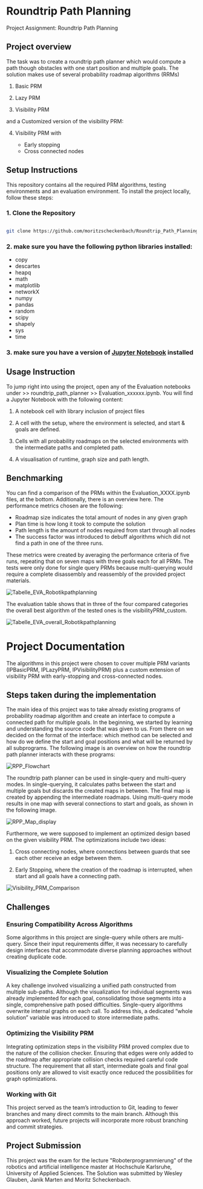 # Roundtrip Path Planning

Project Assignment: Roundtrip Path Planning

## Project overview

The task was to create a roundtrip path planner which would compute a path though obstacles with one start position and multiple goals. The solution makes use of several probability roadmap algorithms (RRMs)

1. Basic PRM

2. Lazy PRM

3. Visibility PRM

and a Customized version of the visibility PRM:

4. Visibility PRM with

    - Early stopping
    - Cross connected nodes

## Setup Instructions

This repository contains all the required PRM algorithms, testing environments and an evaluation environment. To install the project locally, follow these steps:

### 1. Clone the Repository

   ```sh

   git clone https://github.com/moritzscheckenbach/Roundtrip_Path_Planning 

   ```

### 2. make sure you have the following python libraries installed:

- copy
- descartes
- heapq
- math
- matplotlib
- networkX
- numpy
- pandas
- random
- scipy
- shapely
- sys
- time

### 3. make sure you have a version of [Jupyter Notebook](https://jupyter.org/) installed

## Usage Instruction

To jump right into using the project, open any of the Evaluation notebooks under >> roundtrip_path_planner >> Evaluation_xxxxxx.ipynb. You will find a Jupyter Notebook with the following content:

1. A notebook cell with library inclusion of project files

2. A cell with the setup, where the environment is selected, and start & goals are defined.

3. Cells with all probability roadmaps on the selected environments with the intermediate paths and completed path.

4. A visualisation of runtime, graph size and path length.

## Benchmarking

You can find a comparison of the PRMs within the Evaluation_XXXX.ipynb files, at the bottom.
Additionally, there is an overview here.
The performance metrics chosen are the following:

- Roadmap size indicates the total amount of nodes in any given graph
- Plan time is how long it took to compute the solution
- Path length is the amount of nodes required from start through all nodes
- The success factor was introduced to debuff algorithms which did not find a path in one of the three runs.

These metrics were created by averaging the performance criteria of five runs, repeating that on seven maps with three goals each for all PRMs. The tests were only done for single query PRMs because multi-querying would require a complete disassembly and reassembly of the provided project materials.

![Tabelle_EVA_Robotikpathplanning](roundtrip_path_planner/Images/Tabelle_EVA_Robotikpathplanning.png)

The evaluation table shows that in three of the four compared categories the overall best algorithm of the tested ones is the visibilityPRM_custom.

![Tabelle_EVA_overall_Robotikpathplanning](roundtrip_path_planner/Images/Tabelle_EVA_overall_Robotikpathplanning.png)

# Project Documentation

The algorithms in this project were chosen to cover multiple PRM variants (IPBasicPRM, IPLazyPRM, IPVisibilityPRM) plus a custom extension of visibility PRM with early-stopping and cross-connected nodes.

## Steps taken during the implementation

The main idea of this project was to take already existing programs of probability roadmap algorithm and create an interface to compute a connected path for multiple goals. In the beginning, we started by learning and understanding the source code that was given to us. From there on we decided on the format of the interface: which method can be selected and how do we define the start and goal positions and what will be returned by all subprograms. The following image is an overview on how the roundtrip path planner interacts with these programs:

![RPP_Flowchart](roundtrip_path_planner/Images/RPP_Flowchart.png)

The roundtrip path planner can be used in single-query and multi-query modes. In single-querying, it calculates paths between the start and multiple goals but discards the created maps in between. The final map is created by appending the intermediate roadmaps. Using multi-query mode results in one map with several connections to start and goals, as shown in the following image.

![RPP_Map_display](roundtrip_path_planner/Images/RPP_Map_display.png)

Furthermore, we were supposed to implement an optimized design based on the given visibility PRM. The optimizations include two ideas:

1. Cross connecting nodes, where connections between guards that see each other receive an edge between them.

2. Early Stopping, where the creation of the roadmap is interrupted, when start and all goals have a connecting path.

![Visibility_PRM_Comparison](roundtrip_path_planner/Images/Visibility_PRM_Comparison.png)

## Challenges

### Ensuring Compatibility Across Algorithms

Some algorithms in this project are single-query while others are multi-query. Since their input requirements differ, it was necessary to carefully design interfaces that accommodate diverse planning approaches without creating duplicate code.

### Visualizing the Complete Solution

A key challenge involved visualizing a unified path constructed from multiple sub-paths. Although the visualization for individual segments was already implemented for each goal, consolidating those segments into a single, comprehensive path posed difficulties. Single-query algorithms overwrite internal graphs on each call. To address this, a dedicated “whole solution” variable was introduced to store intermediate paths.

### Optimizing the Visibility PRM

Integrating optimization steps in the visibility PRM proved complex due to the nature of the collision checker. Ensuring that edges were only added to the roadmap after appropriate collision checks required careful code structure. The requirement that all start, intermediate goals and final goal positions only are allowed to visit exactly once reduced the possibilities for graph optimizations.

### Working with Git

This project served as the team’s introduction to Git, leading to fewer branches and many direct commits to the main branch. Although this approach worked, future projects will incorporate more robust branching and commit strategies.

## Project Submission

This project was the exam for the lecture "Roboterprogrammierung" of the robotics and artificial intelligence master at Hochschule Karlsruhe, University of Applied Sciences. The Solution was submitted by Wesley Glauben, Janik Marten and Moritz Scheckenbach.
